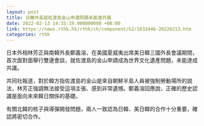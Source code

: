 ```yaml
---
layout: post
title: 日韓外長就佐渡島金山申遺問題未能達共識
date: 2022-02-13 14:35:19.000000000 +08:00
link: https://news.rthk.hk/rthk/ch/component/k2/1633446-20220213.htm
categories: rthk
---
```


日本外相林芳正與南韓外長鄭義溶，在美國夏威夷出席美日韓三國外長會議期間，首次面對面舉行雙邊會談，就佐渡島的金山申請成為世界文化遺產問題，未能達成共識。

共同社報道，對於韓方指佐渡島的金山是來自朝鮮半島人員被強制勞動場所的說法，林芳正強調無法接受這項主張、感到非常遺憾。鄭義溶回應說，正確的歷史認識是面向未來韓日關係的基礎。

有關北韓的核子與導彈開發問題，兩人一致認為日韓、美日韓的合作十分重要，確認將密切合作。
